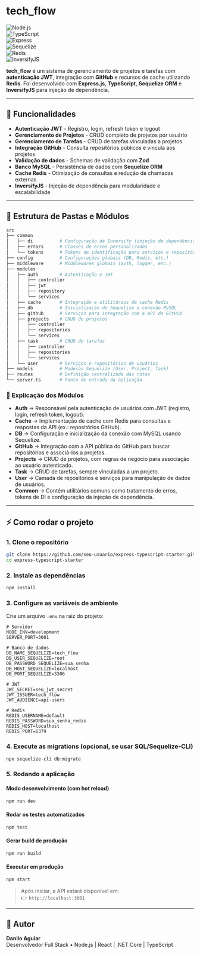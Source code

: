 # tech_flow

![Node.js](https://img.shields.io/badge/Node.js-v18+-339933?style=flat&logo=node.js&logoColor=white)  
![TypeScript](https://img.shields.io/badge/TypeScript-5.8+-3178C6?style=flat&logo=typescript&logoColor=white)  
![Express](https://img.shields.io/badge/Express-5.1+-000000?style=flat&logo=express&logoColor=white)  
![Sequelize](https://img.shields.io/badge/Sequelize-6+-52B0E7?style=flat&logo=sequelize&logoColor=white)  
![Redis](https://img.shields.io/badge/Redis-7+-DC382D?style=flat&logo=redis&logoColor=white)  
![InversifyJS](https://img.shields.io/badge/InversifyJS-DI-00b5ad?style=flat&logo=inversify&logoColor=white)  

**tech_flow** é um sistema de gerenciamento de projetos e tarefas com **autenticação JWT**, integração com **GitHub** e recursos de cache utilizando **Redis**. Foi desenvolvido com **Express.js**, **TypeScript**, **Sequelize ORM** e **InversifyJS** para injeção de dependência.

---

## 🚀 Funcionalidades

- **Autenticação JWT** - Registro, login, refresh token e logout  
- **Gerenciamento de Projetos** - CRUD completo de projetos por usuário  
- **Gerenciamento de Tarefas** - CRUD de tarefas vinculadas a projetos  
- **Integração GitHub** - Consulta repositórios públicos e vincula aos projetos  
- **Validação de dados** - Schemas de validação com **Zod**  
- **Banco MySQL** - Persistência de dados com **Sequelize ORM**  
- **Cache Redis** - Otimização de consultas e redução de chamadas externas  
- **InversifyJS** - Injeção de dependência para modularidade e escalabilidade  

---

## 📁 Estrutura de Pastas e Módulos

```bash
src
├── common
│   ├── di          # Configuração de Inversify (injeção de dependência)
│   ├── errors      # Classes de erros personalizados
│   └── tokens      # Tokens de identificação para serviços e repositórios
├── config          # Configurações globais (DB, Redis, etc.)
├── middleware      # Middlewares globais (auth, logger, etc.)
├── modules
│   ├── auth        # Autenticação e JWT
│   │   ├── controller
│   │   ├── jwt
│   │   ├── repository
│   │   └── services
│   ├── cache       # Integração e utilitários de cache Redis
│   ├── db          # Inicialização do Sequelize e conexão MySQL
│   ├── github      # Serviços para integração com a API do GitHub
│   ├── projects    # CRUD de projetos
│   │   ├── controller
│   │   ├── repositories
│   │   └── services
│   ├── task        # CRUD de tarefas
│   │   ├── controller
│   │   ├── repositories
│   │   └── services
│   └── user        # Serviços e repositórios de usuários
├── models          # Modelos Sequelize (User, Project, Task)
├── routes          # Definição centralizada das rotas
└── server.ts       # Ponto de entrada da aplicação
```

### 🔎 Explicação dos Módulos

- **Auth** → Responsável pela autenticação de usuários com JWT (registro, login, refresh token, logout).  
- **Cache** → Implementação de cache com Redis para consultas e respostas da API (ex.: repositórios GitHub).  
- **DB** → Configuração e inicialização da conexão com MySQL usando Sequelize.  
- **GitHub** → Integração com a API pública do GitHub para buscar repositórios e associá-los a projetos.  
- **Projects** → CRUD de projetos, com regras de negócio para associação ao usuário autenticado.  
- **Task** → CRUD de tarefas, sempre vinculadas a um projeto.  
- **User** → Camada de repositórios e serviços para manipulação de dados de usuários.  
- **Common** → Contém utilitários comuns como tratamento de erros, tokens de DI e configuração da injeção de dependência.  

---

## ⚡ Como rodar o projeto

### 1. Clone o repositório
```bash
git clone https://github.com/seu-usuario/express-typescript-starter.git
cd express-typescript-starter
```

### 2. Instale as dependências
```bash
npm install
```

### 3. Configure as variáveis de ambiente
Crie um arquivo `.env` na raiz do projeto:

```env
# Servidor
NODE_ENV=development
SERVER_PORT=3001

# Banco de dados
DB_NAME_SEQUELIZE=tech_flow
DB_USER_SEQUELIZE=root
DB_PASSWORD_SEQUELIZE=sua_senha
DB_HOST_SEQUELIZE=localhost
DB_PORT_SEQUELIZE=3306

# JWT
JWT_SECRET=seu_jwt_secret
JWT_ISSUER=tech_flow
JWT_AUDIENCE=api-users

# Redis
REDIS_USERNAME=default
REDIS_PASSWORD=sua_senha_redis
REDIS_HOST=localhost
REDIS_PORT=6379
```

### 4. Execute as migrations (opcional, se usar SQL/Sequelize-CLI)
```bash
npx sequelize-cli db:migrate
```

### 5. Rodando a aplicação

#### Modo desenvolvimento (com **hot reload**)
```bash
npm run dev
```

#### Rodar os testes automatizados
```bash
npm test
```

#### Gerar build de produção
```bash
npm run build
```

#### Executar em produção
```bash
npm start
```

> Após iniciar, a API estará disponível em:  
👉 `http://localhost:3001`  

---

## 📝 Autor

**Danilo Aguiar**  
Desenvolvedor Full Stack • Node.js | React | .NET Core | TypeScript  
